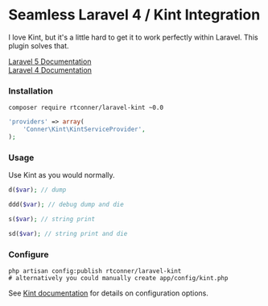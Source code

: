 Seamless Laravel 4 / Kint Integration
============

I love Kint, but it's a little hard to get it to work perfectly within Laravel. This plugin solves that.

[Laravel 5 Documentation](https://github.com/rtconner/laravel-kint/tree/laravel-5)  
[Laravel 4 Documentation](https://github.com/rtconner/laravel-kint/tree/laravel-4)

### Installation

    composer require rtconner/laravel-kint ~0.0

```php
'providers' => array(
	'Conner\Kint\KintServiceProvider',
);
```

### Usage

Use Kint as you would normally.

```php
d($var); // dump

ddd($var); // debug dump and die

s($var); // string print

sd($var); // string print and die
```

### Configure

    php artisan config:publish rtconner/laravel-kint
	# alternatively you could manually create app/config/kint.php

See [Kint documentation](http://raveren.github.io/kint/) for details on configuration options.
